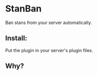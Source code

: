 # StanBan
Ban stans from your server automatically.

## Install:

Put the plugin in your server's plugin files.  


## Why?

